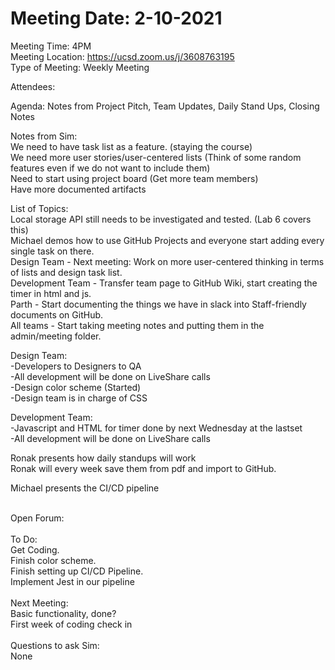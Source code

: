 # Meeting Date: 2-10-2021
Meeting Time: 4PM <br />
Meeting Location: https://ucsd.zoom.us/j/3608763195 <br />
Type of Meeting: Weekly Meeting <br />

Attendees: <br />

Agenda: Notes from Project Pitch, Team Updates, Daily Stand Ups, Closing Notes <br />

Notes from Sim: <br />
  We need to have task list as a feature. (staying the course) <br />
  We need more user stories/user-centered lists (Think of some random features even if we do not want to include them) <br />
  Need to start using project board (Get more team members) <br />
  Have more documented artifacts <br />
  
  List of Topics: <br />
    Local storage API still needs to be investigated and tested. (Lab 6 covers this) <br />
    Michael demos how to use GitHub Projects and everyone start adding every single task on there. <br />
    Design Team - Next meeting: Work on more user-centered thinking in terms of lists and design task list. <br />
    Development Team - Transfer team page to GitHub Wiki, start creating the timer in html and js. <br />
    Parth - Start documenting the things we have in slack into Staff-friendly documents on GitHub. <br />
    All teams - Start taking meeting notes and putting them in the admin/meeting folder. <br />

Design Team: <br />
  -Developers to Designers to QA <br />
  -All development will be done on LiveShare calls<br />
  -Design color scheme (Started)<br />
  -Design team is in charge of CSS<br />

Development Team: <br />
  -Javascript and HTML for timer done by next Wednesday at the lastset <br />
  -All development will be done on LiveShare calls<br />

Ronak presents how daily standups will work <br />
Ronak will every week save them from pdf and import to GitHub. <br />
  
Michael presents the CI/CD pipeline<br />


<br />
Open Forum: <br />

<br />
To Do: <br />
Get Coding. <br />
Finish color scheme. <br />
Finish setting up CI/CD Pipeline. <br />
Implement Jest in our pipeline<br />

<br />
Next Meeting: <br />
Basic functionality, done? <br />
First week of coding check in <br />

<br />
Questions to ask Sim: <br />
None<br />

